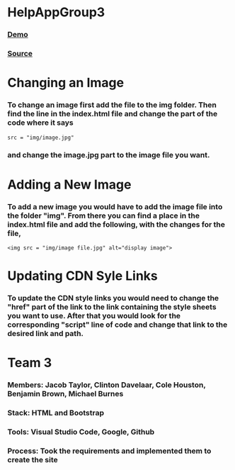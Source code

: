 # HelpAppGroup3

### [Demo]()

### [Source](https://github.com/JacobTaylorNWMSU/HelpAppGroup3)

# Changing an Image
### To change an image first add the file to the img folder. Then find the line in the index.html file and change the part of the code where it says 
`src = "img/image.jpg" `
### and change the image.jpg part to the image file you want.

# Adding a New Image
### To add a new image you would have to add the image file into the folder "img". From there you can find a place in the index.html file and add the following, with the changes for the file, 
`<img src = "img/image file.jpg" alt="display image">` 

# Updating CDN Syle Links

### To update the CDN style links you would need to change the "href" part of the link to the link containing the style sheets you want to use. After that you would look for the corresponding "script" line of code and change that link to the desired link and path. 

# Team 3
### Members: Jacob Taylor, Clinton Davelaar, Cole Houston, Benjamin Brown, Michael Burnes
### Stack: HTML and Bootstrap
### Tools: Visual Studio Code, Google, Github
### Process: Took the requirements and implemented them to create the site